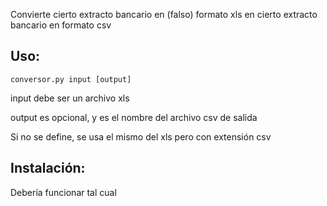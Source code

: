 Convierte cierto extracto bancario en (falso) formato xls en cierto extracto bancario en formato csv

## Uso:

`conversor.py input [output]`

input debe ser un archivo xls

output es opcional, y es el nombre del archivo csv de salida

Si no se define, se usa el mismo del xls pero con extensión csv

## Instalación:

Debería funcionar tal cual
